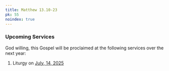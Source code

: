 ```yaml
---
title: Matthew 13.10-23
pk: 55
noindex: true
---
```


### Upcoming Services

God willing, this Gospel will be proclaimed at the following services over the next year:


1. Liturgy on [July, 14, 2025](https://orthocal.info/readings/gregorian/2025/07/14/)

